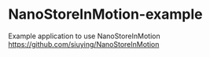 NanoStoreInMotion-example
========================

Example application to use NanoStoreInMotion https://github.com/siuying/NanoStoreInMotion
